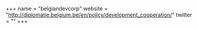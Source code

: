 +++
name = "belgiandevcorp"
website = "http://diplomatie.belgium.be/en/policy/development_cooperation/"
twitter = ""
+++